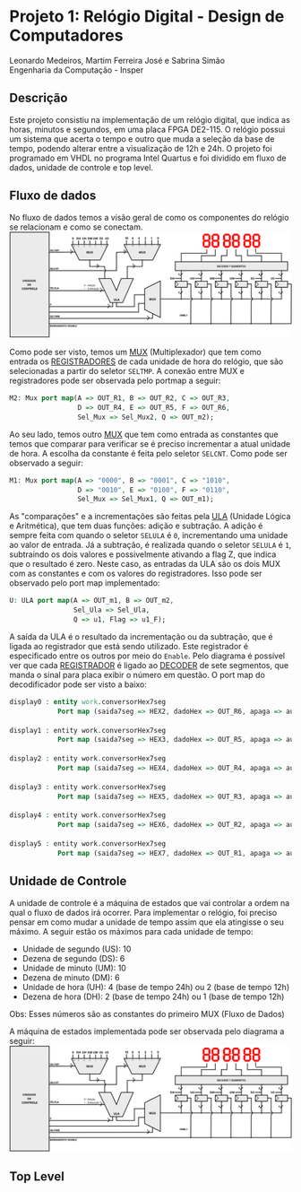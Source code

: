 # Projeto 1: Relógio Digital - Design de Computadores

Leonardo Medeiros, Martim Ferreira José e Sabrina Simão <br>
Engenharia da Computação - Insper

## Descrição
Este projeto consistiu na implementação de um relógio digital, que indica as horas, minutos e segundos, em uma placa FPGA DE2-115. O relógio possui um sistema que acerta o tempo e outro que muda a seleção da base de tempo, podendo alterar entre a visualização de 12h e 24h. O projeto foi programado em VHDL no programa Intel Quartus e foi dividido em fluxo de dados, unidade de controle e top level.

## Fluxo de dados
No fluxo de dados temos a visão geral de como os componentes do relógio se relacionam e como se conectam.
![Diagrama de Fluxo de Dados](./img/fluxo_dados_diagrama.png)

Como pode ser visto, temos um [MUX](http://google.com) (Multiplexador) que tem como entrada os [REGISTRADORES](http://google.com) de cada unidade de hora do relógio, que são selecionadas a partir do seletor `SELTMP`. A conexão entre MUX e registradores pode ser observada pelo portmap a seguir:

```vhdl
M2: Mux port map(A => OUT_R1, B => OUT_R2, C => OUT_R3, 
                 D => OUT_R4, E => OUT_R5, F => OUT_R6, 
                 Sel_Mux => Sel_Mux2, Q => OUT_m2);
```


Ao seu lado, temos outro [MUX](http://google.com) que tem como entrada as constantes que temos que comparar para verificar se é preciso incrementar a atual unidade de hora. A escolha da constante é feita pelo seletor `SELCNT`. Como pode ser observado a seguir:
```vhdl
M1: Mux port map(A => "0000", B => "0001", C => "1010", 
                 D => "0010", E => "0100", F => "0110", 
                 Sel_Mux => Sel_Mux1, Q => OUT_m1);
```

As "comparações" e a incrementações são feitas pela [ULA](http://google.com) (Unidade Lógica e Aritmética), que tem duas funções: adição e subtração. A adição é sempre feita com quando o seletor `SELULA` é `0`, incrementando uma unidade ao valor de entrada. Já a subtração, é realizada quando o seletor `SELULA` é `1`, subtraindo os dois valores e possivelmente ativando a flag Z, que indica que o resultado é zero. Neste caso, as entradas da ULA são os dois MUX com as constantes e com os valores do registradores. Isso pode ser observado pelo port map implementado:
```vhdl
U: ULA port map(A => OUT_m1, B => OUT_m2, 
                Sel_Ula => Sel_Ula, 
                Q => u1, Flag => u1_F);
```

A saída da ULA é o resultado da incrementação ou da subtração, que é ligada ao registrador que está sendo utilizado. Este registrador é especificado entre os outros por meio do `Enable`. Pelo diagrama é possível ver que cada [REGISTRADOR](http://google.com) é ligado ao [DECODER](http://google.com) de sete segmentos, que manda o sinal para placa exibir o número em questão. O port map do decodificador pode ser visto a baixo:
```vhdl
display0 : entity work.conversorHex7seg
            Port map (saida7seg => HEX2, dadoHex => OUT_R6, apaga => auxOverFlow);
 
display1 : entity work.conversorHex7seg
            Port map (saida7seg => HEX3, dadoHex => OUT_R5, apaga => auxOverFlow);

display2 : entity work.conversorHex7seg
            Port map (saida7seg => HEX4, dadoHex => OUT_R4, apaga => auxOverFlow);

display3 : entity work.conversorHex7seg
            Port map (saida7seg => HEX5, dadoHex => OUT_R3, apaga => auxOverFlow);

display4 : entity work.conversorHex7seg
            Port map (saida7seg => HEX6, dadoHex => OUT_R2, apaga => auxOverFlow);
 
display5 : entity work.conversorHex7seg
            Port map (saida7seg => HEX7, dadoHex => OUT_R1, apaga => auxOverFlow);
```

## Unidade de Controle
A unidade de controle é a máquina de estados que vai controlar a ordem na qual o fluxo de dados irá ocorrer. Para implementar o relógio, foi preciso pensar em como mudar a unidade de tempo assim que ela atingisse o seu máximo. A seguir estão os máximos para cada unidade de tempo:
* Unidade de segundo (US): 10
* Dezena de segundo (DS): 6
* Unidade de minuto (UM): 10
* Dezena de minuto (DM): 6
* Unidade de hora (UH): 4 (base de tempo 24h) ou 2 (base de tempo 12h)
* Dezena de hora (DH): 2 (base de tempo 24h) ou 1 (base de tempo 12h)

Obs: Esses números são as constantes do primeiro MUX (Fluxo de Dados)

A máquina de estados implementada pode ser observada pelo diagrama a seguir:
![Diagrama de Máquina de Estados](./img/fluxo_dados_diagrama.png)

## Top Level

